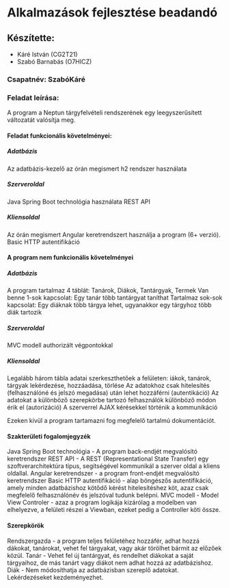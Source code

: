 # Alkalmazások fejlesztése beadandó
## Készítette:
- Káré István (CG2T21)
- Szabó Barnabás (O7HICZ)
### Csapatnév: SzabóKáré

### Feladat leírása:

A program a Neptun tárgyfelvételi rendszerének egy leegyszerűsített változatát valósítja meg.

#### Feladat funkcionális követelményei:
 ##### Adatbázis
 Az adatbázis-kezelő az órán megismert h2 rendszer használata
 
 ##### Szerveroldal
 Java Spring Boot technológia használata
 REST API
 
 ##### Kliensoldal
 Az órán megismert Angular keretrendszert használja a program (6+ verzió).
 Basic HTTP autentifikáció
 
#### A program nem funkcionális követelményei
 ##### Adatbázis
 A program tartalmaz 4 táblát: Tanárok, Diákok, Tantárgyak, Termek
 Van benne 1-sok kapcsolat: Egy tanár több tantárgyat taníthat
 Tartalmaz sok-sok kapcsolat: Egy diáknak több tárgya lehet, ugyanakkor egy tárgyhoz több diák tartozik
 
##### Szerveroldal
 MVC modell
 authorizált végpontokkal
 
##### Kliensoldal 
 Legalább három tábla adatai szerkeszthetőek a felületen: iákok, tanárok, tárgyak lekérdezése, hozzáadása, törlése
 Az adatokhoz csak hitelesítés (felhasználóné és jelszó megadása) után lehet hozzáférni (autentikáció)
 Az adatokat a különböző szerepkörbe tartozó felhasználók különböző módon érik el (autorizáció)
 A szerverrel AJAX kérésekkel történik a kommunikáció
 
 Ezeken kívül a program tartamazni fog megfelelő tartalmú dokumentációt.
 
 #### Szakterületi fogalomjegyzék
 Java Spring Boot technológia - A program back-endjét megvalósító keretrendszer
 REST API - A REST (Representational State Transfer) egy szoftverarchitektúra típus, segítségével kommunikál a szerver oldal a kliens oldallal.
 Angular keretrendszer - a program front-endjét megvalósító keretrendszer
 Basic HTTP autentifikáció - alap böngészős autentifikáció, amely minden adatbázishoz kötődő kérést hitelesítéshez köt, azaz csak megfelelő felhasználónév és jelszóval tudunk belépni.
 MVC modell - Model View Controler - azaz a program logikája kizárólag a modelben van elhelyezve, a felületi részei a Viewban, ezeket pedig a Controller köti össze.
 
 #### Szerepkörök
 
 Rendszergazda - a program teljes felületéhez hozzáfér, adhat hozzá dákokat, tanárokat, vehet fel tárgyakat, vagy akár törölhet bármit az előzőek közül.
 Tanár - Vehet fel új tantárgyat, és rendelhet diákokat a saját tárgyaihoz, de más tanárt vagy diákot nem adhat hozzá az adatbázishoz.
 Diák - Nem módosíthatja az adatbázisban szereplő adatokat. Lekérdezéseket kezdeményezhet.
 
